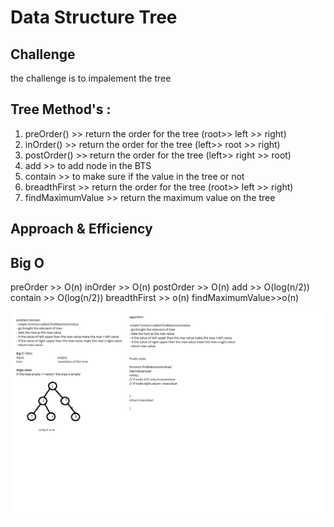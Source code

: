# Data Structure Tree 

## Challenge

the challenge is to impalement the tree

## Tree Method's : 

1. preOrder() >> return the order for the tree (root>> left >> right)
2. inOrder() >> return the order for the tree (left>> root >> right)
3. postOrder() >> return the order for the tree (left>> right >> root)
4. add >> to add node in the BTS
5. contain >> to make sure if the value in the tree or not 
6. breadthFirst >>  return the order for the tree (root>> left >> right)
7. findMaximumValue >> return the maximum value on the tree

## Approach & Efficiency

## Big O
preOrder >> O(n)
inOrder >> O(n)
postOrder >> O(n)
add >> O(log(n/2))
contain >> O(log(n/2))
breadthFirst >> o(n)
findMaximumValue>>o(n)


![Tree whiteboard](../../assest/findMaximumValue.png)


